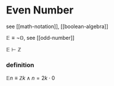 # Even Number

see [[math-notation]], [[boolean-algebra]]

$\mathbb E \equiv \lnot \mathbb O$, see [[odd-number]]

$\mathbb E \vdash \mathbb Z$

### definition

$\mathbb En \equiv \mathbb Z k \land n = 2k \cdot 0$
